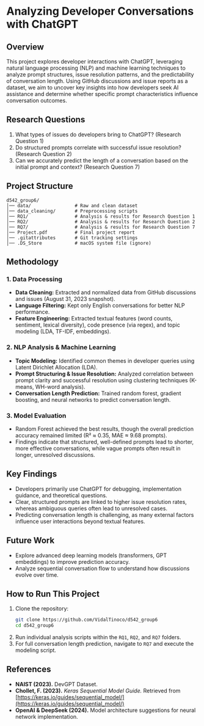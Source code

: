 # **Analyzing Developer Conversations with ChatGPT**  

## **Overview**  
This project explores developer interactions with ChatGPT, leveraging natural language processing (NLP) and machine learning techniques to analyze prompt structures, issue resolution patterns, and the predictability of conversation length. Using GitHub discussions and issue reports as a dataset, we aim to uncover key insights into how developers seek AI assistance and determine whether specific prompt characteristics influence conversation outcomes.  

## **Research Questions**  
1. What types of issues do developers bring to ChatGPT? (Research Question 1)  
2. Do structured prompts correlate with successful issue resolution? (Research Question 2)  
3. Can we accurately predict the length of a conversation based on the initial prompt and context? (Research Question 7)  

## **Project Structure**  

```plaintext
d542_group6/
│── data/                # Raw and clean dataset 
│── data_cleaning/       # Preprocessing scripts 
│── RQ1/                 # Analysis & results for Research Question 1
│── RQ2/                 # Analysis & results for Research Question 2
│── RQ7/                 # Analysis & results for Research Question 7
│── Project.pdf          # Final project report
│── .gitattributes       # Git tracking settings
│── .DS_Store            # macOS system file (ignore)
```

## **Methodology**  
### **1. Data Processing**  
- **Data Cleaning:** Extracted and normalized data from GitHub discussions and issues (August 31, 2023 snapshot).  
- **Language Filtering:** Kept only English conversations for better NLP performance.  
- **Feature Engineering:** Extracted textual features (word counts, sentiment, lexical diversity), code presence (via regex), and topic modeling (LDA, TF-IDF, embeddings).  

### **2. NLP Analysis & Machine Learning**  
- **Topic Modeling:** Identified common themes in developer queries using Latent Dirichlet Allocation (LDA).  
- **Prompt Structuring & Issue Resolution:** Analyzed correlation between prompt clarity and successful resolution using clustering techniques (K-means, WH-word analysis).  
- **Conversation Length Prediction:** Trained random forest, gradient boosting, and neural networks to predict conversation length.  

### **3. Model Evaluation**  
- Random Forest achieved the best results, though the overall prediction accuracy remained limited (R² ≈ 0.35, MAE ≈ 9.68 prompts).  
- Findings indicate that structured, well-defined prompts lead to shorter, more effective conversations, while vague prompts often result in longer, unresolved discussions.  

## **Key Findings**  
- Developers primarily use ChatGPT for debugging, implementation guidance, and theoretical questions.  
- Clear, structured prompts are linked to higher issue resolution rates, whereas ambiguous queries often lead to unresolved cases.  
- Predicting conversation length is challenging, as many external factors influence user interactions beyond textual features.  

## **Future Work**  
-  Explore advanced deep learning models (transformers, GPT embeddings) to improve prediction accuracy.
-  Analyze sequential conversation flow to understand how discussions evolve over time.  

## **How to Run This Project**  
1. Clone the repository:  
   ```bash
   git clone https://github.com/VidalTinoco/d542_group6
   cd d542_group6
   ```  
2. Run individual analysis scripts within the `RQ1`, `RQ2`, and `RQ7` folders.  
3. For full conversation length prediction, navigate to `RQ7` and execute the modeling script.  

## **References**  
- **NAIST (2023).** DevGPT Dataset.  
- **Chollet, F. (2023).** *Keras Sequential Model Guide.* Retrieved from [https://keras.io/guides/sequential_model/](https://keras.io/guides/sequential_model/)  
- **OpenAI & DeepSeek (2024).** Model architecture suggestions for neural network implementation.  
